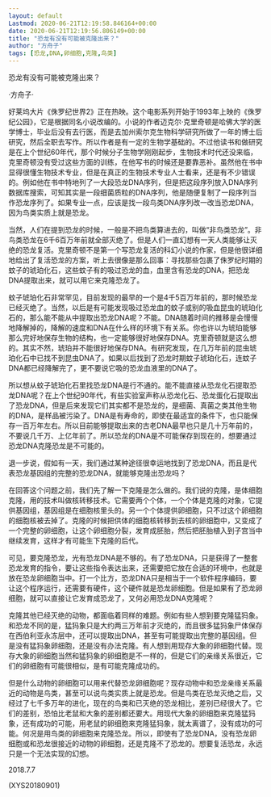 ```yaml
---
layout: default
Lastmod: 2020-06-21T12:19:58.846164+00:00
date: 2020-06-21T12:19:56.806149+00:00
title: "恐龙有没有可能被克隆出来？"
author: "方舟子"
tags: [恐龙,DNA,卵细胞,克隆,鸟类]
---
```


恐龙有没有可能被克隆出来？

·方舟子·

好莱坞大片《侏罗纪世界2》正在热映。这个电影系列开始于1993年上映的《侏罗纪公园》，它是根据同名小说改编的。小说的作者迈克尔·克里奇顿是哈佛大学的医学博士，毕业后没有去行医，而是去加州索尔克生物科学研究所做了一年的博士后研究，然后全职去写作。所以作者是有一定的生物学基础的。不过他读书和做研究是在上个世纪60年代，那个时候分子生物学刚刚起步，生物技术时代还没来临，克里奇顿没有受过这些方面的训练，在他写书的时候还是要靠恶补。虽然他在书中显得很懂生物技术专业，但是在真正的生物技术专业人士看来，还是有不少错误的。例如他在书中特地列了一大段恐龙DNA序列，但是把这段序列放入DNA序列数据库搜索，可知其实是一段细菌质粒的DNA序列，他是随便复制了一段序列当作恐龙序列了。如果专业一点，应该是找一段鸟类DNA序列改一改当恐龙DNA，因为鸟类实质上就是恐龙。

当然，人们在提到恐龙的时候，一般是不把鸟类算进去的，叫做“非鸟类恐龙”。非鸟类恐龙在6千6百万年前就全部灭绝了。但是人们一直幻想有一天人类能够让灭绝的恐龙复活。克里奇顿不是第一个写恐龙复活的科幻小说的作家，但是他很详细地给出了复活恐龙的方案，听上去很像是那么回事：寻找那些包裹了侏罗纪时期的蚊子的琥珀化石，这些蚊子有的吸过恐龙的血，血里含有恐龙的DNA，把恐龙DNA提取出来，就可以用它来克隆恐龙了。

蚊子琥珀化石非常罕见，目前发现的最早的一个是4千5百万年前的，那时候恐龙已经灭绝了。当然，以后是有可能发现吸过恐龙血的蚊子或别的吸血昆虫的琥珀化石的，那么能不能从中提取出恐龙DNA呢？不能。DNA随着时间的推移是会慢慢地降解掉的，降解的速度和DNA在什么样的环境下有关系。你也许以为琥珀能够那么完好地保存生物的结构，也一定能够很好地保存DNA。克里奇顿就是这么想的。其实不然，琥珀并不能很好地保存DNA。有研究发现，在几万年前的昆虫琥珀化石中已找不到昆虫DNA了。如果以后找到了恐龙时期蚊子琥珀化石，连蚊子DNA都已经降解完了，更不要说它吸的恐龙血液里的DNA了。

所以想从蚊子琥珀化石里找恐龙DNA是行不通的。能不能直接从恐龙化石提取恐龙DNA呢？在上个世纪90年代，有些实验室声称从恐龙化石、恐龙蛋化石提取出了恐龙DNA，但是后来发现它们其实都不是恐龙的，是细菌、真菌之类其他生物的DNA，是样品被污染了。DNA是有寿命的，即使在最适宜的条件下，也只能保存一百万年左右。所以目前能够提取出来的古老DNA最早也只是几十万年前的，不要说几千万、上亿年前了。所以恐龙的DNA是不可能保存到现在的，想要通过恐龙DNA克隆恐龙是不可能的。

退一步说，假如有一天，我们通过某种途径很幸运地找到了恐龙DNA，而且是代表恐龙基因组的完整的恐龙DNA，就能够克隆出恐龙吗？

在回答这个问题之前，我们先了解一下克隆是怎么做的。我们说的克隆，是体细胞克隆，用的技术叫做核转移技术。它需要两个个体，一个个体是克隆的对象，它提供基因组，基因组是在细胞核里头的。另一个个体提供卵细胞，只不过这个卵细胞的细胞核被去掉了。克隆的时候把供体的细胞核转移到去核的卵细胞中，又变成了一个完整的卵细胞，让这个卵细胞分裂，发育成胚胎，然后把胚胎植入到子宫当中继续发育，这样才有可能生下克隆的后代。

可见，要克隆恐龙，光有恐龙DNA是不够的。有了恐龙DNA，只是获得了一整套恐龙发育的指令，要让这些指令表达出来，还需要把它放在合适的环境中，也就是放在恐龙卵细胞当中。打一个比方，恐龙DNA只是相当于一个软件程序编码，要让这个程序运行，还需要有硬件，这个硬件就是恐龙卵细胞。但是如果有了恐龙卵细胞，就可以直接让它发育成恐龙了，又何必用恐龙DNA克隆呢？

克隆其他已经灭绝的动物，都面临着同样的难题。例如有些人想到要克隆猛犸象。和恐龙不同的是，猛犸象只是大约两三万年前才灭绝的，而且很多猛犸象尸体保存在西伯利亚永冻层中，还可以提取出DNA，甚至有可能提取出完整的基因组。但是没有猛犸象卵细胞，还是没有办法克隆。有人想到用现存大象的卵细胞代替。现存大象的卵细胞当然和猛犸象的卵细胞是不一样的，但是它们的亲缘关系很近，它们的卵细胞有可能很相似，是有可能克隆成功的。

但是什么动物的卵细胞可以用来代替恐龙卵细胞呢？现存动物中和恐龙亲缘关系最近的动物是鸟类，甚至可以说鸟类实质上就是恐龙。但是鸟类在恐龙灭绝之后，又经过了七千多万年的进化，现在的鸟类和已灭绝的恐龙相比，差别已经很大了。它们的差别，恐怕比老鼠和大象的差别都还要大。用现代大象的卵细胞来克隆猛犸象，还有成功的可能，用老鼠的卵细胞来克隆猛犸象，就太离谱了，没有成功的可能。何况是用鸟类的卵细胞来克隆恐龙。所以，即使有了恐龙DNA，没有恐龙卵细胞或和恐龙很接近的动物的卵细胞，还是克隆不了恐龙的。想要复活恐龙，永远只是一个无法实现的幻想。

2018.7.7

(XYS20180901)

